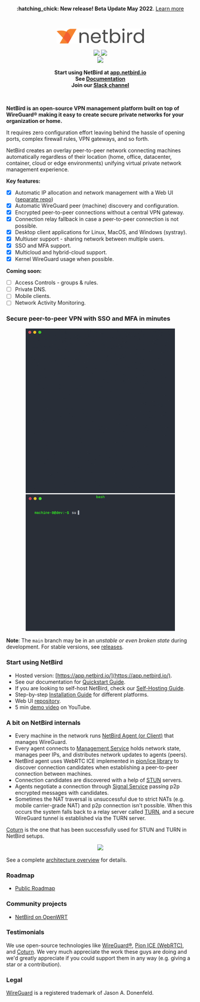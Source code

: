 <p align="center">
 <strong>:hatching_chick: New release! Beta Update May 2022</strong>.
  <a href="https://github.com/netbirdio/netbird/releases/tag/v0.6.0">
       Learn more
     </a>   
</p>

<br/>
<div align="center">

<p align="center">
  <img width="234" src="docs/media/logo-full.png"/>
</p>

  <p>
     <a href="https://github.com/netbirdio/netbird/blob/main/LICENSE">
       <img src="https://img.shields.io/badge/license-BSD--3-blue" />
     </a> 
   <a href="https://www.codacy.com/gh/netbirdio/netbird/dashboard?utm_source=github.com&amp;utm_medium=referral&amp;utm_content=netbirdio/netbird&amp;utm_campaign=Badge_Grade"><img src="https://app.codacy.com/project/badge/Grade/e3013d046aec44cdb7462c8673b00976"/></a>
    <br>
    <a href="https://join.slack.com/t/wiretrustee/shared_invite/zt-vrahf41g-ik1v7fV8du6t0RwxSrJ96A">
        <img src="https://img.shields.io/badge/slack-@wiretrustee-red.svg?logo=slack"/>
     </a>    
  </p>
</div>


<p align="center">
<strong>
  Start using NetBird at <a href="https://app.netbird.io/">app.netbird.io</a>
  <br/>
  See <a href="https://netbird.io/docs/">Documentation</a>
  <br/>
   Join our <a href="https://join.slack.com/t/wiretrustee/shared_invite/zt-vrahf41g-ik1v7fV8du6t0RwxSrJ96A">Slack channel</a>
  <br/>
 
</strong>
</p>

<br>

**NetBird is an open-source VPN management platform built on top of WireGuard® making it easy to create secure private networks for your organization or home.**

It requires zero configuration effort leaving behind the hassle of opening ports, complex firewall rules, VPN gateways, and so forth.

NetBird creates an overlay peer-to-peer network connecting machines automatically regardless of their location (home, office, datacenter, container, cloud or edge environments) unifying virtual private network management experience.

**Key features:**
-  [x] Automatic IP allocation and network management with a Web UI ([separate repo](https://github.com/netbirdio/dashboard))
-  [x] Automatic WireGuard peer (machine) discovery and configuration.
-  [x] Encrypted peer-to-peer connections without a central VPN gateway.
-  [x] Connection relay fallback in case a peer-to-peer connection is not possible.
-  [x] Desktop client applications for Linux, MacOS, and Windows (systray).
-  [x] Multiuser support - sharing network between multiple users.
-  [x] SSO and MFA support. 
-  [x] Multicloud and hybrid-cloud support.
-  [x] Kernel WireGuard usage when possible.
  
**Coming soon:**
-  [ ] Access Controls - groups & rules.
-  [ ] Private DNS.
-  [ ] Mobile clients.
-  [ ] Network Activity Monitoring.

### Secure peer-to-peer VPN with SSO and MFA in minutes
<p float="left" align="middle">
  <img src="docs/media/peerA.gif" width="400"/> 
  <img src="docs/media/peerB.gif" width="400"/>
</p>

**Note**: The `main` branch may be in an *unstable or even broken state* during development. 
For stable versions, see [releases](https://github.com/netbirdio/netbird/releases).

### Start using NetBird
*  Hosted version: [https://app.netbird.io/](https://app.netbird.io/).
*  See our documentation for [Quickstart Guide](https://netbird.io/docs/getting-started/quickstart).
*  If you are looking to self-host NetBird, check our [Self-Hosting Guide](https://netbird.io/docs/getting-started/self-hosting).
*  Step-by-step [Installation Guide](https://netbird.io/docs/getting-started/installation) for different platforms.
*  Web UI [repository](https://github.com/netbirdio/dashboard).
*  5 min [demo video](https://youtu.be/Tu9tPsUWaY0) on YouTube.


### A bit on NetBird internals
*  Every machine in the network runs [NetBird Agent (or Client)](client/) that manages WireGuard.
*  Every agent connects to [Management Service](management/) holds network state, manages peer IPs, and distributes network updates to agents (peers).
*  NetBird agent uses WebRTC ICE implemented in [pion/ice library](https://github.com/pion/ice) to discover connection candidates when establishing a peer-to-peer connection between machines.
*  Connection candidates are discovered with a help of [STUN](https://en.wikipedia.org/wiki/STUN) servers.
*  Agents negotiate a connection through [Signal Service](signal/) passing p2p encrypted messages with candidates.
*  Sometimes the NAT traversal is unsuccessful due to strict NATs (e.g. mobile carrier-grade NAT) and p2p connection isn't possible. When this occurs the system falls back to a relay server called [TURN](https://en.wikipedia.org/wiki/Traversal_Using_Relays_around_NAT), and a secure WireGuard tunnel is established via the TURN server. 
 
[Coturn](https://github.com/coturn/coturn) is the one that has been successfully used for STUN and TURN in NetBird setups.

<p float="left" align="middle">
  <img src="https://netbird.io/docs/img/architecture/high-level-dia.png" width="700"/>
</p>

See a complete [architecture overview](https://netbird.io/docs/overview/architecture) for details.

### Roadmap
-  [Public Roadmap](https://github.com/netbirdio/netbird/projects/2)

### Community projects
-  [NetBird on OpenWRT](https://github.com/messense/openwrt-netbird)

### Testimonials
We use open-source technologies like [WireGuard®](https://www.wireguard.com/), [Pion ICE (WebRTC)](https://github.com/pion/ice), and [Coturn](https://github.com/coturn/coturn). We very much appreciate the work these guys are doing and we'd greatly appreciate if you could support them in any way (e.g. giving a star or a contribution).

### Legal
 [WireGuard](https://wireguard.com/) is a registered trademark of Jason A. Donenfeld.

